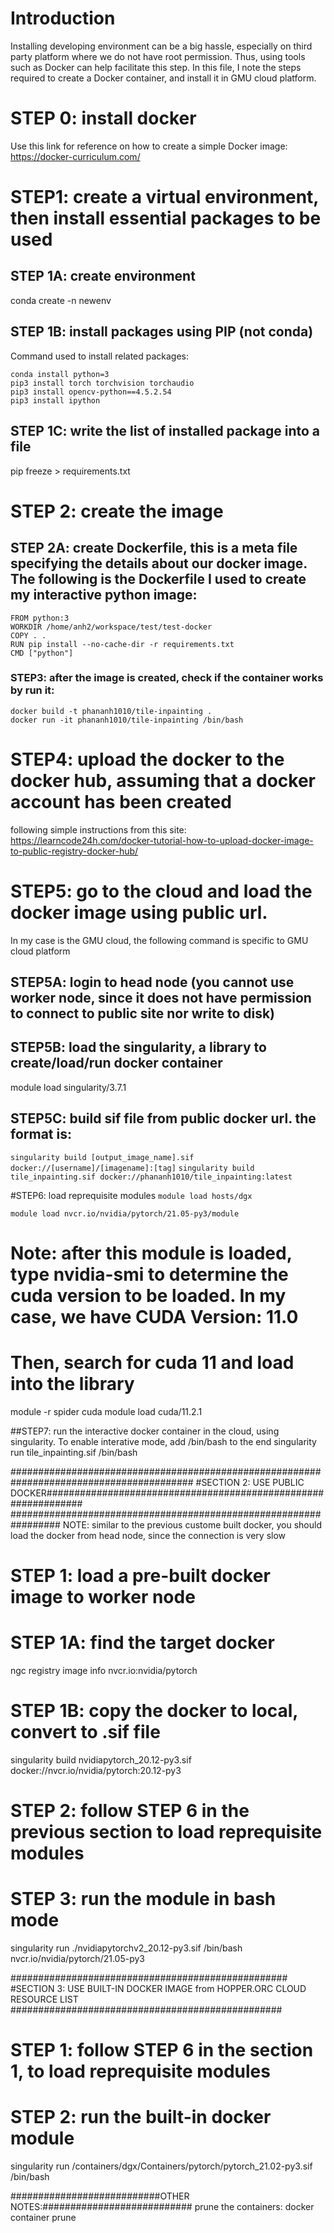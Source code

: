 # Introduction
Installing developing environment can be a big hassle, especially on third party platform where we do not have root permission. Thus, using tools such as Docker can help facilitate this step. In this file, I note the steps required to create a Docker container, and install it in GMU cloud platform.


# STEP 0: install docker
Use this link for reference on how to create a simple Docker image: https://docker-curriculum.com/

# STEP1: create a virtual environment, then install essential packages to be used
## STEP 1A: create environment
conda create -n newenv

## STEP 1B: install packages using PIP (not conda)
Command used to install related packages:
  ```
conda install python=3
pip3 install torch torchvision torchaudio
pip3 install opencv-python==4.5.2.54
pip3 install ipython
  ```
## STEP 1C: write the list of installed package into a file
pip freeze > requirements.txt


# STEP 2: create the image
  
## STEP 2A: create Dockerfile, this is a meta file specifying the details about our docker image. The following is the Dockerfile I used to create my interactive python image:
  
```
FROM python:3
WORKDIR /home/anh2/workspace/test/test-docker
COPY . .
RUN pip install --no-cache-dir -r requirements.txt
CMD ["python"]
```
### STEP3: after the image is created, check if the container works by run it:
  ```
docker build -t phananh1010/tile-inpainting .
docker run -it phananh1010/tile-inpainting /bin/bash
  ```
# STEP4: upload the docker to the docker hub, assuming that a docker account has been created
following simple instructions from this site: https://learncode24h.com/docker-tutorial-how-to-upload-docker-image-to-public-registry-docker-hub/


# STEP5: go to the cloud and load the docker image using public url.
In my case is the GMU cloud, the following command is specific to GMU cloud platform
  
## STEP5A: login to head node (you cannot use worker node, since it does not have permission to connect to public site nor write to disk)
  
## STEP5B: load the singularity, a library to create/load/run docker container
module load singularity/3.7.1
  
## STEP5C: build sif file from public docker url. the format is:
`singularity build [output_image_name].sif docker://[username]/[imagename]:[tag]`
`singularity build tile_inpainting.sif docker://phananh1010/tile_inpainting:latest`

#STEP6: load reprequisite modules
`module load hosts/dgx`

`module load nvcr.io/nvidia/pytorch/21.05-py3/module`

# Note: after this module is loaded, type nvidia-smi to determine the cuda version to be loaded. In my case, we have CUDA Version: 11.0
# Then, search for cuda 11 and load into the library
module -r spider cuda
module load cuda/11.2.1

##STEP7: run the interactive docker container in the cloud, using singularity. To enable interative mode, add /bin/bash to the end
singularity run tile_inpainting.sif /bin/bash

#########################################################################################
#SECTION 2: USE PUBLIC DOCKER###############################################################
#################################################################
NOTE: similar to the previous custome built docker, you should load the docker from head node, since the connection is very slow


# STEP 1: load a pre-built docker image to worker node
# STEP 1A: find the target docker 
ngc registry image info nvcr.io:nvidia/pytorch
# STEP 1B: copy the docker to local, convert to .sif file
singularity build nvidiapytorch_20.12-py3.sif docker://nvcr.io/nvidia/pytorch:20.12-py3

# STEP 2: follow STEP 6 in the previous section to load reprequisite modules

# STEP 3: run the module in bash mode
singularity  run ./nvidiapytorchv2_20.12-py3.sif /bin/bash
nvcr.io/nvidia/pytorch/21.05-py3

##################################################
#SECTION 3: USE BUILT-IN DOCKER IMAGE from HOPPER.ORC CLOUD RESOURCE LIST
#################################################

# STEP 1: follow STEP 6 in the section 1, to load reprequisite modules
# STEP 2: run the built-in docker module
singularity run /containers/dgx/Containers/pytorch/pytorch_21.02-py3.sif /bin/bash

###########################OTHER NOTES:###########################
prune the containers:
docker container prune



